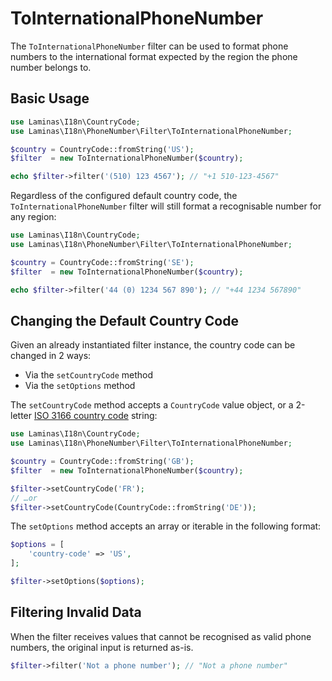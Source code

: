# ToInternationalPhoneNumber

The `ToInternationalPhoneNumber` filter can be used to format phone numbers to the international format expected by the region the phone number belongs to.

## Basic Usage

```php
use Laminas\I18n\CountryCode;
use Laminas\I18n\PhoneNumber\Filter\ToInternationalPhoneNumber;

$country = CountryCode::fromString('US');
$filter  = new ToInternationalPhoneNumber($country);

echo $filter->filter('(510) 123 4567'); // "+1 510-123-4567"
```

Regardless of the configured default country code, the `ToInternationalPhoneNumber` filter will still format a recognisable number for any region:

```php
use Laminas\I18n\CountryCode;
use Laminas\I18n\PhoneNumber\Filter\ToInternationalPhoneNumber;

$country = CountryCode::fromString('SE');
$filter  = new ToInternationalPhoneNumber($country);

echo $filter->filter('44 (0) 1234 567 890'); // "+44 1234 567890"
```

## Changing the Default Country Code

Given an already instantiated filter instance, the country code can be changed in 2 ways:

- Via the `setCountryCode` method
- Via the `setOptions` method

The `setCountryCode` method accepts a `CountryCode` value object, or a 2-letter [ISO 3166 country code](https://en.wikipedia.org/wiki/List_of_ISO_3166_country_codes) string:

```php
use Laminas\I18n\CountryCode;
use Laminas\I18n\PhoneNumber\Filter\ToInternationalPhoneNumber;

$country = CountryCode::fromString('GB');
$filter  = new ToInternationalPhoneNumber($country);

$filter->setCountryCode('FR');
// …or
$filter->setCountryCode(CountryCode::fromString('DE'));
```

The `setOptions` method accepts an array or iterable in the following format:

```php
$options = [
    'country-code' => 'US',
];

$filter->setOptions($options);
```

## Filtering Invalid Data

When the filter receives values that cannot be recognised as valid phone numbers, the original input is returned as-is.

```php
$filter->filter('Not a phone number'); // "Not a phone number"
```
